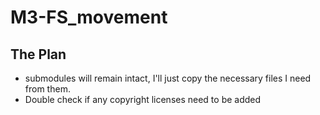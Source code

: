 # M3-FS_movement

## The Plan
- submodules will remain intact, I'll just copy the necessary files I need from them.
- Double check if any copyright licenses need to be added
